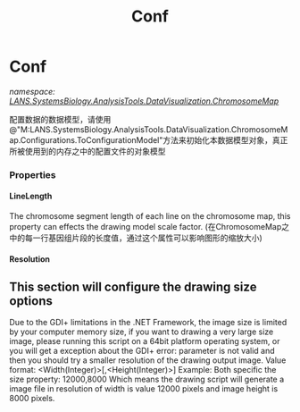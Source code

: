 ﻿---
title: Conf
---

# Conf
_namespace: [LANS.SystemsBiology.AnalysisTools.DataVisualization.ChromosomeMap](N-LANS.SystemsBiology.AnalysisTools.DataVisualization.ChromosomeMap.html)_

配置数据的数据模型，请使用@"M:LANS.SystemsBiology.AnalysisTools.DataVisualization.ChromosomeMap.Configurations.ToConfigurationModel"方法来初始化本数据模型对象，真正所被使用到的内存之中的配置文件的对象模型




### Properties

#### LineLength
The chromosome segment length of each line on the chromosome map, this property can effects the drawing model scale factor.
 (在ChromosomeMap之中的每一行基因组片段的长度值，通过这个属性可以影响图形的缩放大小)
#### Resolution
This section will configure the drawing size options
 ----------------------------------------------------
 Due to the GDI+ limitations in the .NET Framework, the image size is limited by your computer memory size, if you want to 
 drawing a very large size image, please running this script on a 64bit platform operating system, or you will get a 
 exception about the GDI+ error: parameter is not valid and then you should try a smaller resolution of the drawing output image.
 Value format: <Width(Integer)>[,<Height(Integer)>]
 Example:
 Both specific the size property: 12000,8000
 Which means the drawing script will generate a image file in resolution of width is value 12000 pixels and image height 
 is 8000 pixels.
